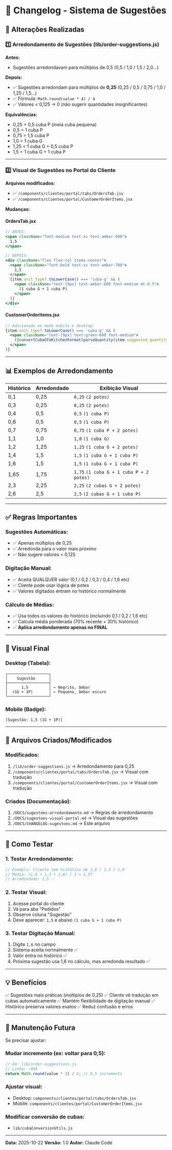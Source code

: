 # 📝 Changelog - Sistema de Sugestões

## 🎯 Alterações Realizadas

### 1️⃣ Arredondamento de Sugestões (lib/order-suggestions.js)

**Antes:**
- Sugestões arredondavam para múltiplos de 0,5 (0,5 / 1,0 / 1,5 / 2,0...)

**Depois:**
- ✅ Sugestões arredondam para múltiplos de **0,25** (0,25 / 0,5 / 0,75 / 1,0 / 1,25 / 1,5...)
- ✅ Fórmula: `Math.round(value * 4) / 4`
- ✅ Valores < 0,125 → 0 (não sugerir quantidades insignificantes)

**Equivalências:**
- 0,25 = 0,5 cuba P (meia cuba pequena)
- 0,5 = 1 cuba P
- 0,75 = 1,5 cuba P
- 1,0 = 1 cuba G
- 1,25 = 1 cuba G + 0,5 cuba P
- 1,5 = 1 cuba G + 1 cuba P

---

### 2️⃣ Visual de Sugestões no Portal do Cliente

**Arquivos modificados:**
- ✅ `/components/clientes/portal/tabs/OrdersTab.jsx`
- ✅ `/components/clientes/portal/CustomerOrderItems.jsx`

**Mudanças:**

#### OrdersTab.jsx
```jsx
// ANTES:
<span className="font-medium text-xs text-amber-600">
  1,5
</span>

// DEPOIS:
<div className="flex flex-col items-center">
  <span className="font-bold text-xs text-amber-700">
    1,5
  </span>
  {item.unit_type?.toLowerCase() === 'cuba-g' && (
    <span className="text-[9px] text-amber-600 font-medium mt-0.5">
      (1 cuba G + 1 cuba P)
    </span>
  )}
</div>
```

#### CustomerOrderItems.jsx
```jsx
// Adicionado em modo mobile e desktop:
{item.unit_type?.toLowerCase() === 'cuba-g' && (
  <span className="text-[9px] text-green-600 font-medium">
    ({convertCubaGToKitchenFormat(parseQuantity(item.suggested_quantity))})
  </span>
)}
```

---

## 📊 Exemplos de Arredondamento

| Histórico | Arredondado | Exibição Visual |
|-----------|-------------|-----------------|
| 0,1 | 0,25 | `0,25` `(2 potes)` |
| 0,3 | 0,25 | `0,25` `(2 potes)` |
| 0,4 | 0,5 | `0,5` `(1 cuba P)` |
| 0,6 | 0,5 | `0,5` `(1 cuba P)` |
| 0,7 | 0,75 | `0,75` `(1 cuba P + 2 potes)` |
| 1,1 | 1,0 | `1,0` `(1 cuba G)` |
| 1,2 | 1,25 | `1,25` `(1 cuba G + 2 potes)` |
| 1,4 | 1,5 | `1,5` `(1 cuba G + 1 cuba P)` |
| 1,6 | 1,5 | `1,5` `(1 cuba G + 1 cuba P)` |
| 1,65 | 1,75 | `1,75` `(1 cuba G + 1 cuba P + 2 potes)` |
| 2,3 | 2,25 | `2,25` `(2 cubas G + 2 potes)` |
| 2,6 | 2,5 | `2,5` `(2 cubas G + 1 cuba P)` |

---

## ✅ Regras Importantes

### Sugestões Automáticas:
- ✅ Apenas múltiplos de 0,25
- ✅ Arredonda para o valor mais próximo
- ✅ Não sugere valores < 0,125

### Digitação Manual:
- ✅ Aceita QUALQUER valor (0,1 / 0,2 / 0,3 / 0,4 / 1,6 etc)
- ✅ Cliente pode usar lógica de potes
- ✅ Valores digitados entram no histórico normalmente

### Cálculo de Médias:
- ✅ Usa todos os valores do histórico (incluindo 0,1 / 0,2 / 1,6 etc)
- ✅ Calcula média ponderada (70% recente + 30% histórico)
- ✅ **Aplica arredondamento apenas no FINAL**

---

## 🎨 Visual Final

### Desktop (Tabela):
```
┌──────────────────┐
│    Sugestão      │
├──────────────────┤
│      1,5         │ ← Negrito, âmbar
│  (1G + 1P)       │ ← Pequeno, âmbar escuro
└──────────────────┘
```

### Mobile (Badge):
```
[Sugestão: 1,5 (1G + 1P)]
```

---

## 📂 Arquivos Criados/Modificados

### Modificados:
1. `/lib/order-suggestions.js` → Arredondamento para 0,25
2. `/components/clientes/portal/tabs/OrdersTab.jsx` → Visual com tradução
3. `/components/clientes/portal/CustomerOrderItems.jsx` → Visual com tradução

### Criados (Documentação):
1. `/DOCS/sugestoes-arredondamento.md` → Regras de arredondamento
2. `/DOCS/sugestoes-visual-portal.md` → Visual das sugestões
3. `/DOCS/CHANGELOG-sugestoes.md` → Este arquivo

---

## 🧪 Como Testar

### 1. Testar Arredondamento:
```javascript
// Exemplo: Cliente tem histórico de 1,6 / 1,3 / 1,8
// Média: (1,6 + 1,3 + 1,8) / 3 = 1,57
// Arredondado: 1,5 ✅
```

### 2. Testar Visual:
1. Acesse portal do cliente
2. Vá para aba "Pedidos"
3. Observe coluna "Sugestão"
4. Deve aparecer: `1,5` e abaixo `(1 cuba G + 1 cuba P)`

### 3. Testar Digitação Manual:
1. Digite `1,6` no campo
2. Sistema aceita normalmente ✅
3. Valor entra no histórico ✅
4. Próxima sugestão usa 1,6 no cálculo, mas arredonda resultado ✅

---

## 💡 Benefícios

✅ Sugestões mais práticas (múltiplos de 0,25)
✅ Cliente vê tradução em cubas automaticamente
✅ Mantém flexibilidade de digitação manual
✅ Histórico preserva valores exatos
✅ Reduz confusão e erros

---

## 🔧 Manutenção Futura

Se precisar ajustar:

### Mudar incremento (ex: voltar para 0,5):
```javascript
// Em: lib/order-suggestions.js
// Linha: ~494
return Math.round(value * 2) / 2; // 0,5 increments
```

### Ajustar visual:
- Desktop: `components/clientes/portal/tabs/OrdersTab.jsx`
- Mobile: `components/clientes/portal/CustomerOrderItems.jsx`

### Modificar conversão de cubas:
- `lib/cubaConversionUtils.js`

---

**Data:** 2025-10-22
**Versão:** 1.0
**Autor:** Claude Code
